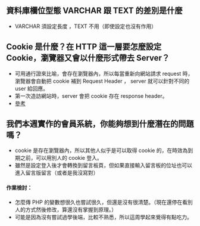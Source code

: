 ## 資料庫欄位型態 VARCHAR 跟 TEXT 的差別是什麼
- VARCHAR 須設定長度 ，TEXT 不用（即使設定也沒有作用）

## Cookie 是什麼？在 HTTP 這一層要怎麼設定 Cookie，瀏覽器又會以什麼形式帶去 Server？
- 可用通行證來比喻，會存在瀏覽器內，所以每當重新向網站請求 request 時，瀏覽器會自動把 cookie 補到 Request Header ， server 就可以針對不同的 user 給回應。
- 第一次造訪網站時，server 會把 cookie 存在 response header。
- [參考](http://www.admin10000.com/document/7097.html)

## 我們本週實作的會員系統，你能夠想到什麼潛在的問題嗎？
- cookie 是存在瀏覽器內，所以其他人似乎是可以取得 cookie 的，在時效為到期之前，可以用別人的 cookie 登入。
- 雖然是設定登入後才會轉換到留言板頁，但如果直接輸入留言板的位址也可以進入留言版留言（或者是我沒寫對）


#### 作業檢討：
- 怎麼傳 PHP 的變數想很久也嘗試很久，但還是沒有很清楚。（現在還停在看別人的方式然後修改，算還沒有掌握到原理。）
- 可能是因為沒有嘗試過學後端，比較不熟悉，所以這周學起來覺得有點吃力。
